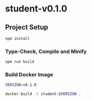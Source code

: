 # student-v0.1.0

## Project Setup

```sh
npm install
```

### Type-Check, Compile and Minify

```sh
npm run build
```

### Build Docker Image

```sh
VERSION=v0.1.0

docker build -t student:$VERSION .
```
